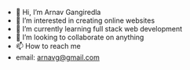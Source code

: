 - 👋 Hi, I’m Arnav Gangiredla
- 👀 I’m interested in creating online websites
- 🌱 I’m currently learning full stack web development
- 💞️ I’m looking to collaborate on anything
- 📫 How to reach me 
-   email: arnavg@gmail.com

<!---
trianglu/trianglu is a ✨ special ✨ repository because its `README.md` (this file) appears on your GitHub profile.
You can click the Preview link to take a look at your changes.
--->
